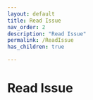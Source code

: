 ```yaml
---
layout: default
title: Read Issue
nav_order: 2
description: "Read Issue"
permalink: /ReadIssue
has_children: true

---
```


# Read Issue
 